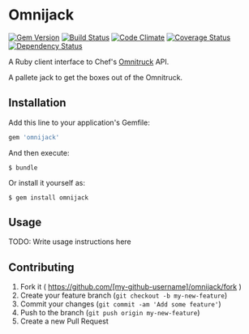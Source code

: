 Omnijack
========

[![Gem Version](https://badge.fury.io/rb/omnijack.png)][fury]
[![Build Status](http://img.shields.io/travis/RoboticCheese/omnijack-ruby.svg)][travis]
[![Code Climate](http://img.shields.io/codeclimate/github/kabisaict/flow.svg)][codeclimate]
[![Coverage Status](http://img.shields.io/coveralls/RoboticCheese/omnijack-ruby.svg)][coveralls]
[![Dependency Status](http://img.shields.io/gemnasium/RoboticCheese/omnijack.svg)][gemnasium]


[fury]: http://badge.fury.io/rb/omnijack
[travis]: http://travis-ci.org/RoboticCheese/omnijack-ruby
[codeclimate]: https://codeclimate.com/github/RoboticCheese/omnijack-ruby
[coveralls]: https://coveralls.io/r/RoboticCheese/omnijack-ruby
[gemnasium]: https://gemnasium.com/RoboticCheese/omnijack-ruby

A Ruby client interface to Chef's
[Omnitruck](https://github.com/opscode/opscode-omnitruck) API.

A pallete jack to get the boxes out of the Omnitruck.

Installation
------------

Add this line to your application's Gemfile:

```ruby
gem 'omnijack'
```

And then execute:

    $ bundle

Or install it yourself as:

    $ gem install omnijack

Usage
-----

TODO: Write usage instructions here

Contributing
------------

1. Fork it ( https://github.com/[my-github-username]/omnijack/fork )
2. Create your feature branch (`git checkout -b my-new-feature`)
3. Commit your changes (`git commit -am 'Add some feature'`)
4. Push to the branch (`git push origin my-new-feature`)
5. Create a new Pull Request
